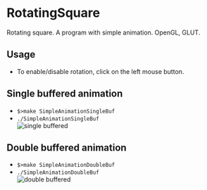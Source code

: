 # RotatingSquare

Rotating square.
A program with simple animation. OpenGL, GLUT.

## Usage
- To enable/disable rotation, click on the left mouse button.

## Single buffered animation

- `$>make SimpleAnimationSingleBuf`
- `./SimpleAnimationSingleBuf` \
  ![single buffered](https://github.com/Vojan-Najov/SimpleAnimation/blob/main/misc/single_buffered_animation.gif)

## Double buffered animation

- `$>make SimpleAnimationDoubleBuf`
- `./SimpleAnimationDoubleBuf` \
  ![double buffered](https://github.com/Vojan-Najov/SimpleAnimation/blob/main/misc/double_buffered_animation.gif)


